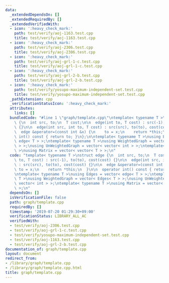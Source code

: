 ```yaml
---
data:
  _extendedDependsOn: []
  _extendedRequiredBy: []
  _extendedVerifiedWith:
  - icon: ':heavy_check_mark:'
    path: test/verify/aoj-1163.test.cpp
    title: test/verify/aoj-1163.test.cpp
  - icon: ':heavy_check_mark:'
    path: test/verify/aoj-2306.test.cpp
    title: test/verify/aoj-2306.test.cpp
  - icon: ':heavy_check_mark:'
    path: test/verify/aoj-grl-1-c.test.cpp
    title: test/verify/aoj-grl-1-c.test.cpp
  - icon: ':heavy_check_mark:'
    path: test/verify/aoj-grl-2-b.test.cpp
    title: test/verify/aoj-grl-2-b.test.cpp
  - icon: ':heavy_check_mark:'
    path: test/verify/yosupo-maximum-independent-set.test.cpp
    title: test/verify/yosupo-maximum-independent-set.test.cpp
  _pathExtension: cpp
  _verificationStatusIcon: ':heavy_check_mark:'
  attributes:
    links: []
  bundledCode: "#line 1 \"graph/template.cpp\"\ntemplate< typename T >\nstruct edge\
    \ {\n  int src, to;\n  T cost;\n\n  edge(int to, T cost) : src(-1), to(to), cost(cost)\
    \ {}\n\n  edge(int src, int to, T cost) : src(src), to(to), cost(cost) {}\n\n\
    \  edge &operator=(const int &x) {\n    to = x;\n    return *this;\n  }\n\n  operator\
    \ int() const { return to; }\n};\n\ntemplate< typename T >\nusing Edges = vector<\
    \ edge< T > >;\ntemplate< typename T >\nusing WeightedGraph = vector< Edges< T\
    \ > >;\nusing UnWeightedGraph = vector< vector< int > >;\ntemplate< typename T\
    \ >\nusing Matrix = vector< vector< T > >;\n"
  code: "template< typename T >\nstruct edge {\n  int src, to;\n  T cost;\n\n  edge(int\
    \ to, T cost) : src(-1), to(to), cost(cost) {}\n\n  edge(int src, int to, T cost)\
    \ : src(src), to(to), cost(cost) {}\n\n  edge &operator=(const int &x) {\n   \
    \ to = x;\n    return *this;\n  }\n\n  operator int() const { return to; }\n};\n\
    \ntemplate< typename T >\nusing Edges = vector< edge< T > >;\ntemplate< typename\
    \ T >\nusing WeightedGraph = vector< Edges< T > >;\nusing UnWeightedGraph = vector<\
    \ vector< int > >;\ntemplate< typename T >\nusing Matrix = vector< vector< T >\
    \ >;\n"
  dependsOn: []
  isVerificationFile: false
  path: graph/template.cpp
  requiredBy: []
  timestamp: '2019-07-20 01:29:30+09:00'
  verificationStatus: LIBRARY_ALL_AC
  verifiedWith:
  - test/verify/aoj-2306.test.cpp
  - test/verify/aoj-grl-1-c.test.cpp
  - test/verify/yosupo-maximum-independent-set.test.cpp
  - test/verify/aoj-1163.test.cpp
  - test/verify/aoj-grl-2-b.test.cpp
documentation_of: graph/template.cpp
layout: document
redirect_from:
- /library/graph/template.cpp
- /library/graph/template.cpp.html
title: graph/template.cpp
---
```


